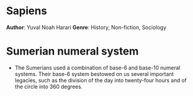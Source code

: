 # Sapiens
**Author**: Yuval Noah Harari 
**Genre**: History, Non-fiction, Sociology

# Sumerian numeral system
- The Sumerians used a combination of base-6 and base-10 numeral systems. Their base-6 system bestowed on us several important legacies, such as the division of the day into twenty-four hours and of the circle into 360 degrees.